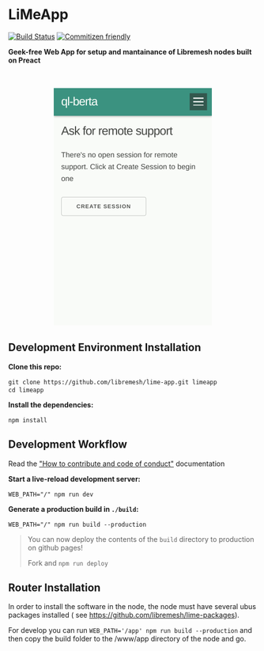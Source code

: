 # LiMeApp
[![Build Status](https://travis-ci.org/libremesh/lime-app.svg?branch=develop)](https://travis-ci.org/libremesh/lime-app) [![Commitizen friendly](https://img.shields.io/badge/commitizen-friendly-brightgreen.svg)](http://commitizen.github.io/cz-cli/)


**Geek-free Web App for setup and mantainance of Libremesh nodes built on Preact**


<p align="center"><br><br>
    <img height="480" src="docs/assets/screenshots.gif" alt="Screenshots" />
</p>


## Development Environment Installation

**Clone this repo:**

```
git clone https://github.com/libremesh/lime-app.git limeapp
cd limeapp
```

**Install the dependencies:**

```
npm install
```


## Development Workflow
Read the ["How to contribute and code of conduct"](CONTRIBUTING.md) documentation

**Start a live-reload development server:**

```
WEB_PATH="/" npm run dev
```

**Generate a production build in `./build`:**

```
WEB_PATH="/" npm run build --production
```

> You can now deploy the contents of the `build` directory to production on github pages!
>
> Fork and `npm run deploy`


## Router Installation

In order to install the software in the node, the node must have several ubus packages installed ( see https://github.com/libremesh/lime-packages).

For develop you can run `WEB_PATH='/app' npm run build --production` and then copy the build folder to the /www/app directory of the node and go.
